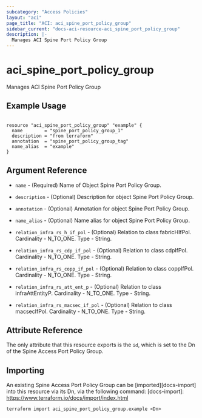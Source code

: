 ```yaml
---
subcategory: "Access Policies"
layout: "aci"
page_title: "ACI: aci_spine_port_policy_group"
sidebar_current: "docs-aci-resource-aci_spine_port_policy_group"
description: |-
  Manages ACI Spine Port Policy Group
---
```


# aci_spine_port_policy_group #
Manages ACI Spine Port Policy Group

## Example Usage ##

```hcl

resource "aci_spine_port_policy_group" "example" {
  name        = "spine_port_policy_group_1"
  description = "from terraform"
  annotation  = "spine_port_policy_group_tag"
  name_alias  = "example"
}

```


## Argument Reference ##
* `name` - (Required) Name of Object Spine Port Policy Group.
* `description` - (Optional) Description for object Spine Port Policy Group.
* `annotation` - (Optional) Annotation for object Spine Port Policy Group.
* `name_alias` - (Optional) Name alias for object Spine Port Policy Group.

* `relation_infra_rs_h_if_pol` - (Optional) Relation to class fabricHIfPol. Cardinality - N_TO_ONE. Type - String.
                
* `relation_infra_rs_cdp_if_pol` - (Optional) Relation to class cdpIfPol. Cardinality - N_TO_ONE. Type - String.
                
* `relation_infra_rs_copp_if_pol` - (Optional) Relation to class coppIfPol. Cardinality - N_TO_ONE. Type - String.
                
* `relation_infra_rs_att_ent_p` - (Optional) Relation to class infraAttEntityP. Cardinality - N_TO_ONE. Type - String.
                
* `relation_infra_rs_macsec_if_pol` - (Optional) Relation to class macsecIfPol. Cardinality - N_TO_ONE. Type - String.
                


## Attribute Reference

The only attribute that this resource exports is the `id`, which is set to the
Dn of the Spine Access Port Policy Group.

## Importing ##

An existing Spine Access Port Policy Group can be [imported][docs-import] into this resource via its Dn, via the following command:
[docs-import]: https://www.terraform.io/docs/import/index.html


```
terraform import aci_spine_port_policy_group.example <Dn>
```